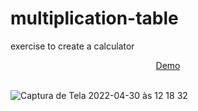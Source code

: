 # multiplication-table
exercise to create a calculator

<div align="center">
  <a href="https://multiplicationtableadrianalatorre.netlify.app/" target="_blank">Demo</a>
  </div>
  <br/>
  
![Captura de Tela 2022-04-30 às 12 18 32](https://user-images.githubusercontent.com/101880897/166111797-0933ebe4-a101-4fc2-905e-05f7f3958345.png)
